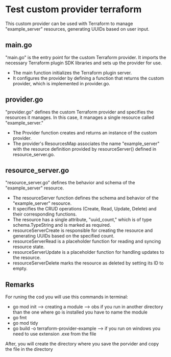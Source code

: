# Test custom provider terraform

This custom provider can be used with Terraform to manage "example_server" resources, generating UUIDs based on user input.

## main.go

"main.go" is the entry point for the custom Terraform provider. It imports the necessary Terraform plugin SDK libraries and sets up the provider for use.

* The main function initializes the Terraform plugin server.
* It configures the provider by defining a function that returns the custom provider, which is implemented in provider.go.

## provider.go

"provider.go" defines the custom Terraform provider and specifies the resources it manages. In this case, it manages a single resource called "example_server."

* The Provider function creates and returns an instance of the custom provider.
* The provider's ResourcesMap associates the name "example_server" with the resource definition provided by resourceServer() defined in resource_server.go.

## resource_server.go

"resource_server.go" defines the behavior and schema of the "example_server" resource.

* The resourceServer function defines the schema and behavior of the "example_server" resource.
* It specifies the CRUD operations (Create, Read, Update, Delete) and their corresponding functions.
* The resource has a single attribute, "uuid_count," which is of type schema.TypeString and is marked as required.
* resourceServerCreate is responsible for creating the resource and generating UUIDs based on the specified count.
* resourceServerRead is a placeholder function for reading and syncing resource state.
* resourceServerUpdate is a placeholder function for handling updates to the resource.
* resourceServerDelete marks the resource as deleted by setting its ID to empty.

## Remarks

For runing the cod you will use this commands in terminal:

* go mod init --> creating a module --> obs if you run in another directory than the one where go is installed you have to name the module
* go fmt
* go mod tidy
* go build -o terraform-provider-example --> if you run on windows you need to use extension .exe from the file

After, you will create the directory where you save the porvider and copy the file in the directory